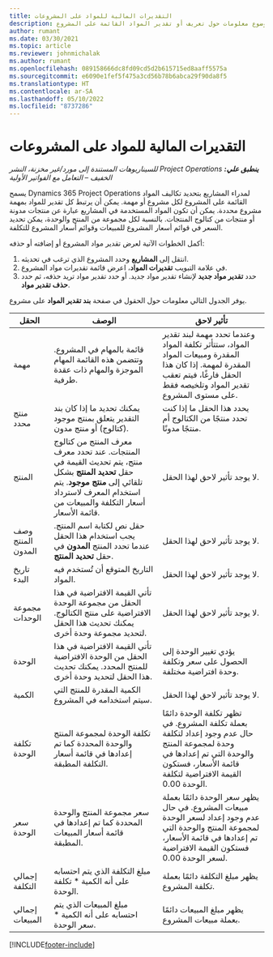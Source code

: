 ```yaml
---
title: التقديرات المالية للمواد على المشروعات
description: يوفر هذا الموضوع معلومات حول تعريف أو تقدير المواد القائمة على المشروع.
author: rumant
ms.date: 03/30/2021
ms.topic: article
ms.reviewer: johnmichalak
ms.author: rumant
ms.openlocfilehash: 089158666dc8fd09cd5d2b615715ed8aaff5575a
ms.sourcegitcommit: e6090e1fef5f475a3cd56b78b6abca29f90da8f5
ms.translationtype: HT
ms.contentlocale: ar-SA
ms.lasthandoff: 05/10/2022
ms.locfileid: "8737286"
---
```

# <a name="financial-estimates-for-materials-on-projects"></a>التقديرات المالية للمواد على المشروعات

_**ينطبق علي:** ‏‫Project Operations للسيناريوهات المستندة إلى مورد/غير مخزنة‬، ‏‫النشر الخفيف – التعامل مع الفواتير الأولية‬_

يسمح Dynamics 365 Project Operations لمدراء المشاريع بتحديد تكاليف المواد القائمة على المشروع لكل مشروع أو مهمة. يمكن أن يرتبط كل تقدير للمواد بمهمة مشروع محددة. يمكن أن تكون المواد المستخدمة في المشاريع عبارة عن منتجات مدونة أو منتجات من كتالوج المنتجات. بالنسبة لكل مجموعة من المنتج والوحدة، يمكن تحديد السعر في قوائم أسعار المشروع للمبيعات وقوائم أسعار المشروع للتكلفة.  

أكمل الخطوات الآتية لعرض تقدير مواد المشروع أو إضافته أو حذفه:

1. انتقل إلى **المشاريع** وحدد المشروع الذي ترغب في تحديثه.
2. في علامة التبويب **تقديرات المواد**، اعرض قائمة تقديرات مواد المشروع.
3. حدد **تقدير مواد جديد** لإنشاء تقدير مواد جديد. أو حدد تقدير مواد تريد حذفه، ثم حدد **حذف تقدير مواد**.

يوفر الجدول التالي معلومات حول الحقول في صفحة **بند تقدير المواد** على مشروع. 

| **الحقل** | **الوصف** | **تأثير لاحق** |
| --- | --- | --- |
| مهمة | قائمة بالمهام في المشروع. وتتضمن هذه القائمة المهام الموجزة والمهام ذات عقدة طرفية. | وعندما تحدد مهمة لبند تقدير المواد، ستتأثر تكلفة المواد المقدرة ومبيعات المواد المقدرة لمهمة. إذا كان هذا الحقل فارغًا، فيتم تعقب تقدير المواد وتلخيصه فقط على مستوى المشروع. |
| منتج محدد |  يمكنك تحديد ما إذا كان بند التقدير يتعلق بمنتج موجود (كتالوج) أو منتج مدون. | يحدد هذا الحقل ما إذا كنت تحدد منتجًا من الكتالوج أم منتجًا مدونًا. |
| المنتج  | معرف المنتج من كتالوج المنتجات. عند تحدد معرف منتج، يتم تحديث القيمة في حقل **تحديد المنتج** بشكل تلقائي إلى **منتج موجود**. يتم استخدام المعرف لاسترداد أسعار التكلفة والمبيعات من قائمة الأسعار. | لا يوجد تأثير لاحق لهذا الحقل. |
| وصف المنتج المدون | حقل نص لكتابة اسم المنتج. يجب استخدام هذا الحقل عندما تحدد المنتج **المدون** في حقل **تحديد المنتج**.| لا يوجد تأثير لاحق لهذا الحقل. |
| تاريخ البدء | التاريخ المتوقع أن تُستخدم فيه المواد. | لا يوجد تأثير لاحق لهذا الحقل. |
| مجموعة الوحدات | تأتي القيمة الافتراضية في هذا الحقل من مجموعة الوحدة الافتراضية على منتج الكتالوج. يمكنك تحديث هذا الحقل لتحديد مجموعة وحدة أخرى. | لا يوجد تأثير لاحق لهذا الحقل. |
| الوحدة | تأتي القيمة الافتراضية في هذا الحقل من الوحدة الافتراضية للمنتج المحدد. يمكنك تحديث هذا الحقل لتحديد وحدة أخرى. | يؤدي تغيير الوحدة إلى الحصول على سعر وتكلفة وحدة افتراضية مختلفة. |
| الكمية | الكمية المقدرة للمنتج التي سيتم استخدامه في المشروع. | لا يوجد تأثير لاحق لهذا الحقل. |
| تكلفة الوحدة | تكلفة الوحدة لمجموعة المنتج والوحدة المحددة كما تم إعدادها في قائمة أسعار التكلفة المطبقة. | تظهر تكلفة الوحدة دائمًا بعملة تكلفة المشروع. في حال عدم وجود إعداد لتكلفة وحدة لمجموعة المنتج والوحدة التي تم إعدادها في قائمة الأسعار، فستكون القيمة الافتراضية لتكلفة الوحدة 0.00. |
| سعر الوحدة | سعر مجموعة المنتج والوحدة المحددة كما تم إعدادها في قائمة أسعار المبيعات المطبقة. | يظهر سعر الوحدة دائمًا بعملة مبيعات المشروع. في حال عدم وجود إعداد لسعر الوحدة لمجموعة المنتج والوحدة التي تم إعدادها في قائمة الأسعار، فستكون القيمة الافتراضية لسعر الوحدة 0.00.|
| إجمالي التكلفة | مبلغ التكلفة الذي يتم احتسابه على أنه الكمية \* تكلفة الوحدة.| يظهر مبلغ التكلفة دائمًا بعملة تكلفة المشروع. |
| إجمالي المبيعات | مبلغ المبيعات الذي يتم احتسابه على أنه الكمية \* سعر الوحدة. | يظهر مبلغ المبيعات دائمًا بعملة مبيعات المشروع. |


[!INCLUDE[footer-include](../includes/footer-banner.md)]
